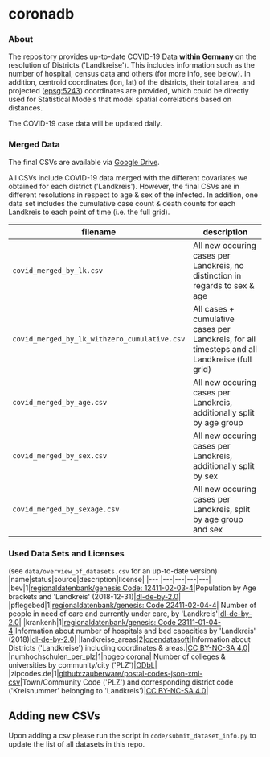 # coronadb

### About
The repository provides up-to-date COVID-19 Data **within Germany** on the resolution of Districts ('Landkreise').
This includes information such as the number of hospital, census data and others (for more info, see below). In addition,  centroid coordinates (lon, lat) of the districts, their total area, and projected ([epsg:5243](https://epsg.io/5243)) coordinates are provided, which could be directly used for Statistical Models that model spatial correlations based on distances.

The COVID-19 case data will be updated daily.

### Merged Data
The final CSVs are available via [Google Drive](https://drive.google.com/drive/folders/1Vsf20J75hAJ6EmgM6yRjsRpyLKqvZhmJ?usp=sharing).

All CSVs include COVID-19 data merged with the different covariates we obtained for each district ('Landkreis').
However, the final CSVs are in different resolutions in respect to age & sex of the infected.
In addition, one data set includes the cumulative case count & death counts for each Landkreis to each point of time (i.e. the full grid).

|filename | description|
|---|---|
| `covid_merged_by_lk.csv`| All new occuring cases per Landkreis, no distinction in regards to sex & age|
| `covid_merged_by_lk_withzero_cumulative.csv`| All cases + cumulative cases per Landkreis, for all timesteps and all Landkreise (full grid)|
| `covid_merged_by_age.csv`| All new occuring cases per Landkreis, additionally split by age group|
| `covid_merged_by_sex.csv`| All new occuring cases per Landkreis, additionally split by sex|
| `covid_merged_by_sexage.csv`| All new occuring cases per Landkreis, split by age group and sex|

### Used Data Sets and Licenses
(see `data/overview_of_datasets.csv` for an up-to-date version)
|name|status|source|description|license|
|--- |---|---|---|---|
|bev|1|[regionaldatenbank/genesis Code: 12411-02-03-4](https://www.regionalstatistik.de/genesis/online/logon)|Population by Age brackets and 'Landkreis' (2018-12-31)|[dl-de-by-2.0](https://www.govdata.de/dl-de/by-2-0)|
|pflegebed|1|[regionaldatenbank/genesis: Code 22411-02-04-4](https://www.regionalstatistik.de/genesis/online/logon)| Number of people in need of care and currently under care, by 'Landkreis'|[dl-de-by-2.0](https://www.govdata.de/dl-de/by-2-0)|
|krankenh|1|[regionaldatenbank/genesis: Code 23111-01-04-4](https://www.regionalstatistik.de/genesis/online/logon)|Information about number of hospitals and bed capacities by 'Landkreis' (2018)|[dl-de-by-2.0](https://www.govdata.de/dl-de/by-2-0)|
|landkreise_areas|2|[opendatasoft](https://public.opendatasoft.com/explore/dataset/landkreise-in-germany)|Information about Districts ('Landkreise') including coordinates & areas.|[CC BY-NC-SA 4.0](https://creativecommons.org/licenses/by-nc-sa/4.0/)|
|numhochschulen_per_plz|1|[npgeo corona](https://npgeo-corona-npgeo-de.hub.arcgis.com/datasets/379e258b9a004236a3ddeab031acbb98_0/)| Number of colleges & universities by community/city ('PLZ')|[ODbL](https://opendatacommons.org/licenses/odbl/index.html)|
|zipcodes.de|1|[github:zauberware/postal-codes-json-xml-csv](https://github.com/zauberware/postal-codes-json-xml-csv/blob/master/data/DE/zipcodes.de.csv)|Town/Community Code ('PLZ') and corresponding district code ('Kreisnummer' belonging to 'Landkreis')|[CC BY-NC-SA 4.0](https://creativecommons.org/licenses/by-nc-sa/4.0/)|

## Adding new CSVs
Upon adding a csv please run the script in `code/submit_dataset_info.py` to update the list of all datasets in this repo.

